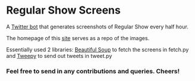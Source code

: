# Regular Show Screens
A [Twitter bot](https://twitter.com/RegularScreens) that generates screenshots of Regular Show every half hour. 

The homepage of this [site](https://regularshowscreens.wordpress.com) serves as a repo of the images.

Essentially used 2 libraries: [Beautiful Soup](https://www.crummy.com/software/BeautifulSoup/bs4/doc/) to fetch the screens in fetch.py and [Tweepy](https://www.tweepy.org/) to send out tweets in tweet.py

### Feel free to send in any contributions and queries. Cheers!

